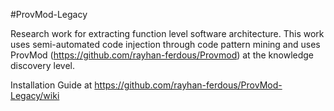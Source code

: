 #ProvMod-Legacy

Research work for extracting function level software architecture. This work uses semi-automated code injection through code pattern mining and uses ProvMod (https://github.com/rayhan-ferdous/Provmod) at the knowledge discovery level.

Installation Guide at https://github.com/rayhan-ferdous/ProvMod-Legacy/wiki
